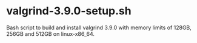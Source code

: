 valgrind-3.9.0-setup.sh
=======================

Bash script to build and install valgrind 3.9.0 with memory limits of 128GB, 256GB and 512GB on linux-x86_64.
